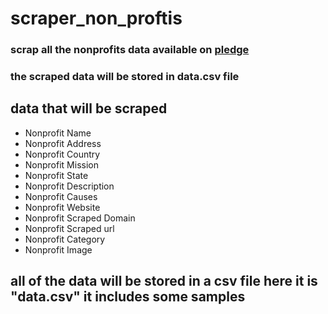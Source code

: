 # scraper_non_proftis

### scrap all the nonprofits data available on [pledge]("https://www.pledge.to/organizations")

### the scraped data will be stored in data.csv file

## data that will be scraped 
- Nonprofit Name 
- Nonprofit Address
- Nonprofit Country
- Nonprofit Mission
- Nonprofit State
- Nonprofit Description
- Nonprofit Causes
- Nonprofit Website
- Nonprofit Scraped Domain 
- Nonprofit Scraped url
- Nonprofit Category
- Nonprofit Image 

## all of the data will be stored in a csv file here it is "data.csv" it includes some samples